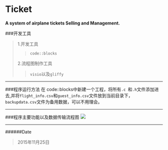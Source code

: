 # Ticket
**A system of airplane tickets Selling and Management.** 

###开发工具
>1.开发工具   
>>`code::blocks`
>   
>2.流程图制作工具
>>`visio`以及`gliffy`
***

###程序运行方法
在 code::blocks中新建一个工程，将所有`.c `和`.h`文件添加进去,并将`flight_info.csv`和`guest_info.csv`文件放到当前目录下，`backupdata.csv`文件为备用数据，可以不用理会。

***
###程序主要功能以及数据传输流程图
![](https://www.gliffy.com/go/publish/image/9633259/L.png)
***
######Date 
>2015年11月25日
